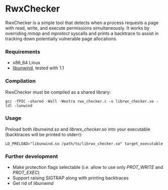 # RwxChecker #

RwxChecker is a simple tool that detects when a process requests a page with read, write, and execute permissions simultaneously. It works by overriding *mmap* and *mprotect* syscalls and prints a backtrace to assist in tracking down potentially vulnerable page allocations.

### Requirements ###

* x86_64 Linux
* [libunwind](http://www.nongnu.org/libunwind/download.html), tested with 1.1

### Compilation ###

RwxChecker must be compiled as a shared library:

```
gcc -fPIC -shared -Wall -Wextra rwx_checker.c -o librwx_checker.so -ldl -lunwind
```

### Usage ###

Preload both *libunwind.so* and *librwx_checker.so* into your executable (backtraces will be printed to stderr):

```
LD_PRELOAD="libunwind.so /path/to/librwx_checker.so" target_executable
```

### Further development ###

* Make protection flags selectable (i.e. allow to use only *PROT_WRITE* and *PROT_EXEC*)
* Support raising SIGTRAP along with printing backtraces
* Get rid of *libunwind*
